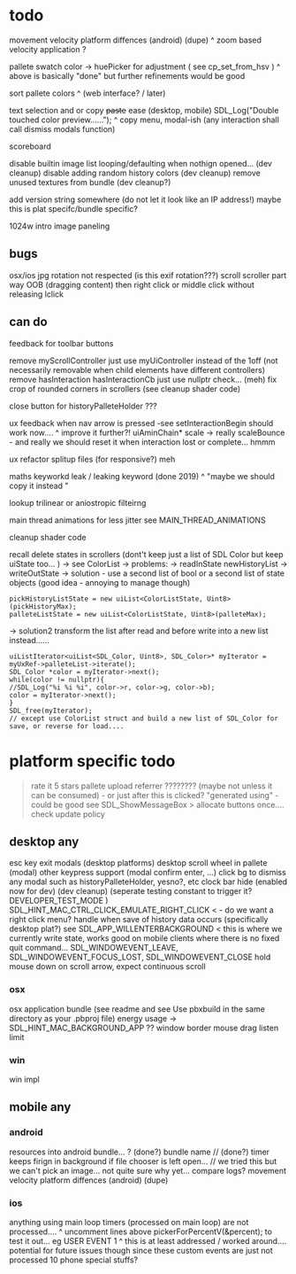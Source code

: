 #  todo

movement velocity platform diffences (android) (dupe)
  ^ zoom based velocity application ?

pallete swatch color -> huePicker for adjustment ( see cp_set_from_hsv )
     ^ above is basically "done" but further refinements would be good
     
sort pallete colors
    ^ (web interface? / later)

text selection and or copy ~~paste~~ ease (desktop, mobile)             SDL_Log("Double touched color preview......");
  ^ copy menu, modal-ish (any interaction shall call dismiss modals function)

scoreboard

disable builtin image list looping/defaulting when nothign opened... (dev cleanup)
disable adding random history colors (dev cleanup)
remove unused textures from bundle (dev cleanup?)

add version string somewhere (do not let it look like an IP address!)  maybe this is plat specifc/bundle specific?

1024w intro image paneling

## bugs
osx/ios jpg rotation not respected (is this exif rotation???)
scroll scroller part way OOB (dragging content) then right click or middle click without releasing lclick

##  can do

feedback for toolbar buttons

remove myScrollController just use myUiController instead of the 1off (not necessarily removable when child elements have different controllers)
remove hasInteraction hasInteractionCb just use nullptr check... (meh)
fix crop of rounded corners in scrollers (see cleanup shader code)

close button for historyPalleteHolder ???  

ux feedback when nav arrow is pressed
  -see setInteractionBegin should work now....
  ^ improve it further?!  uiAminChain* scale  -> really scaleBounce - and really we should reset it when interaction lost or complete... hmmm

ux refactor splitup files (for responsive?) meh

maths keyworkd
leak / leaking keyword (done 2019)
    ^  "maybe we should copy it instead "
    
 lookup trilinear or aniostropic filteirng 
 
 main thread animations for less jitter see MAIN_THREAD_ANIMATIONS
 
cleanup shader code

recall delete states in scrollers (dont't keep just a list of SDL Color but keep uiState too... )
    -> see ColorList
    -> problems: 
    -> readInState newHistoryList
    -> writeOutState
    -> solution - use a second list of bool or a second list of state objects (good idea - annoying to manage though)

    pickHistoryListState = new uiList<ColorListState, Uint8>(pickHistoryMax);
    palleteListState = new uiList<ColorListState, Uint8>(palleteMax);

  -> solution2
  transform the list after read and before write into a new list instead......

    uiListIterator<uiList<SDL_Color, Uint8>, SDL_Color>* myIterator = myUxRef->palleteList->iterate();
    SDL_Color *color = myIterator->next();
    while(color != nullptr){
    //SDL_Log("%i %i %i", color->r, color->g, color->b);
    color = myIterator->next();
    }
    SDL_free(myIterator);
    // except use ColorList struct and build a new list of SDL_Color for save, or reverse for load....


# platform specific todo

> rate it 5 stars
  > pallete upload referrer ???????? (maybe not unless it can be consumed) - or just after this is clicked? "generated using" - could be good
  > see SDL_ShowMessageBox > allocate buttons once....
> check update policy 


## desktop any
esc key exit modals (desktop platforms)
desktop scroll wheel in pallete (modal)
other keypress support (modal confirm enter, ...)
click bg to dismiss any modal such as historyPalleteHolder, yesno?, etc
clock bar hide (enabled now for dev) (dev cleanup) (seperate testing constant to trigger it? DEVELOPER_TEST_MODE )
SDL_HINT_MAC_CTRL_CLICK_EMULATE_RIGHT_CLICK < - do we want a right click menu?
handle when save of history data occurs (specifically desktop plat?)
    see SDL_APP_WILLENTERBACKGROUND < this is where we currently write state, works good on mobile clients where there is no fixed quit command...
    SDL_WINDOWEVENT_LEAVE,
    SDL_WINDOWEVENT_FOCUS_LOST, 
    SDL_WINDOWEVENT_CLOSE
hold mouse down on scroll arrow, expect continuous scroll

### osx
osx application bundle (see readme and  see   Use pbxbuild in the same directory as your .pbproj file)
energy usage -> SDL_HINT_MAC_BACKGROUND_APP ??
window border mouse drag listen limit

### win
win impl

## mobile any

### android
resources into android bundle... ? (done?) 
    bundle name
// (done?) timer keeps firign in background if file chooser is left open... // we tried this but we can't pick an image... not quite sure why yet... compare logs?
movement velocity platform diffences (android) (dupe)

### ios
anything using main loop timers (processed on main loop) are not processed....
  ^ uncomment lines above pickerForPercentV(&percent); to test it out... eg USER EVENT 1
  ^ this is at least addressed / worked around.... potential for future issues though since these custom events are just not processed
10 phone special stuffs?

